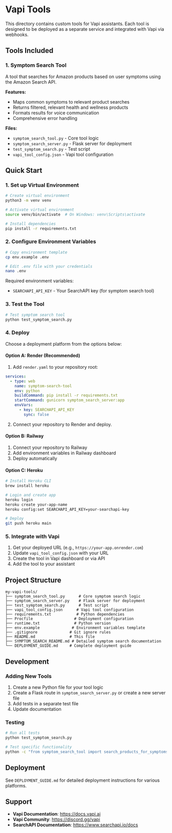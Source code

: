 # Vapi Tools

This directory contains custom tools for Vapi assistants. Each tool is designed to be deployed as a separate service and integrated with Vapi via webhooks.

## Tools Included

### 1. Symptom Search Tool

A tool that searches for Amazon products based on user symptoms using the Amazon Search API.

**Features:**
- Maps common symptoms to relevant product searches
- Returns filtered, relevant health and wellness products
- Formats results for voice communication
- Comprehensive error handling

**Files:**
- `symptom_search_tool.py` - Core tool logic
- `symptom_search_server.py` - Flask server for deployment
- `test_symptom_search.py` - Test script
- `vapi_tool_config.json` - Vapi tool configuration

## Quick Start

### 1. Set up Virtual Environment

```bash
# Create virtual environment
python3 -m venv venv

# Activate virtual environment
source venv/bin/activate  # On Windows: venv\Scripts\activate

# Install dependencies
pip install -r requirements.txt
```

### 2. Configure Environment Variables

```bash
# Copy environment template
cp env.example .env

# Edit .env file with your credentials
nano .env
```

Required environment variables:
- `SEARCHAPI_API_KEY` - Your SearchAPI key (for symptom search tool)

### 3. Test the Tool

```bash
# Test symptom search tool
python test_symptom_search.py
```

### 4. Deploy

Choose a deployment platform from the options below:

#### Option A: Render (Recommended)

1. Add `render.yaml` to your repository root:
```yaml
services:
  - type: web
    name: symptom-search-tool
    env: python
    buildCommand: pip install -r requirements.txt
    startCommand: gunicorn symptom_search_server:app
    envVars:
      - key: SEARCHAPI_API_KEY
        sync: false
```

2. Connect your repository to Render and deploy.

#### Option B: Railway

1. Connect your repository to Railway
2. Add environment variables in Railway dashboard
3. Deploy automatically

#### Option C: Heroku

```bash
# Install Heroku CLI
brew install heroku

# Login and create app
heroku login
heroku create your-app-name
heroku config:set SEARCHAPI_API_KEY=your-searchapi-key

# Deploy
git push heroku main
```

### 5. Integrate with Vapi

1. Get your deployed URL (e.g., `https://your-app.onrender.com`)
2. Update `vapi_tool_config.json` with your URL
3. Create the tool in Vapi dashboard or via API
4. Add the tool to your assistant

## Project Structure

```
my-vapi-tools/
├── symptom_search_tool.py      # Core symptom search logic
├── symptom_search_server.py    # Flask server for deployment
├── test_symptom_search.py      # Test script
├── vapi_tool_config.json      # Vapi tool configuration
├── requirements.txt           # Python dependencies
├── Procfile                  # Deployment configuration
├── runtime.txt               # Python version
├── env.example              # Environment variables template
├── .gitignore              # Git ignore rules
├── README.md               # This file
├── SYMPTOM_SEARCH_README.md # Detailed symptom search documentation
└── DEPLOYMENT_GUIDE.md     # Complete deployment guide
```

## Development

### Adding New Tools

1. Create a new Python file for your tool logic
2. Create a Flask route in `symptom_search_server.py` or create a new server file
3. Add tests in a separate test file
4. Update documentation

### Testing

```bash
# Run all tests
python test_symptom_search.py

# Test specific functionality
python -c "from symptom_search_tool import search_products_for_symptoms; print(search_products_for_symptoms('headache'))"
```

## Deployment

See `DEPLOYMENT_GUIDE.md` for detailed deployment instructions for various platforms.

## Support

- **Vapi Documentation**: https://docs.vapi.ai
- **Vapi Community**: https://discord.gg/vapi
- **SearchAPI Documentation**: https://www.searchapi.io/docs
